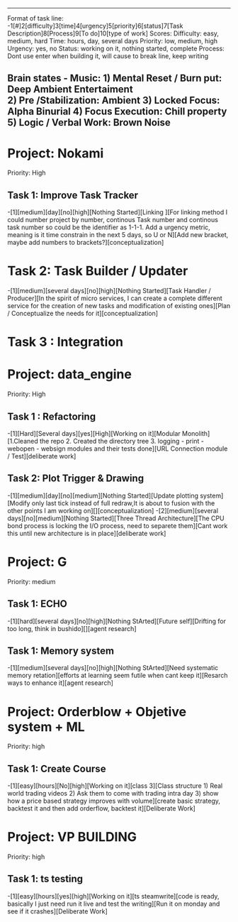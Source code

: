 ---------------------------------------------------------------------------------------------------
Format of task line: -1[#]2[difficulty]3[time]4[urgency]5[priority]6[status]7[Task Description]8[Process]9[To do]10[type of work] 
Scores: 
    Difficulty: easy, medium, hard
    Time: hours, day, several days
    Priority: low, medium, high
    Urgency: yes, no
    Status: working on it, nothing started, complete
    Process: Dont use enter when building it, will cause to break line, keep writing

Brain states - Music:
    1) Mental Reset / Burn put: Deep Ambient Entertaiment   
    2) Pre /Stabilization: Ambient
    3) Locked Focus: Alpha Binurial 
    4) Focus Execution: Chill property
    5) Logic / Verbal Work: Brown Noise
---------------------------------------------------------------------------------------------------

# Project: Nokami
Priority: High

## Task 1: Improve Task Tracker
-[1][medium][day][no][high][Nothing Started][Linking ][For linking method I could number project by number, continous Task number and continous task number so could be the identifier as 1-1-1. Add a urgency metric, meaning is it time constrain in the next 5 days, so U or N][Add new bracket, maybe add numbers to brackets?][conceptualization]
# Task 2: Task Builder / Updater
-[1][medium][several days][no][high][Nothing Started][Task Handler / Producer][In the spirit of micro services, I can create a complete different service for the creation of new tasks and modification of existing ones][Plan / Conceptualize the needs for it][conceptualization]

# Task 3 : Integration



# Project: data_engine
Priority: High

## Task 1 : Refactoring
-[1][Hard][Several days][yes][High][Working on it][Modular Monolith][1.Cleaned the repo 2. Created the directory tree 3. logging - print - webopen - websign modules and their tests done][URL Connection module / Test][deliberate work]

## Task 2: Plot Trigger & Drawing
-[1][medium][day][no][medium][Nothing Started][Update plotting system][Modify only last tick instead of full redraw,It is about to fusion with the other points I am working on][][conceptualization]
-[2][medium][several days][no][medium][Nothing Started][Three Thread Architecture][The CPU bond process is locking the I/O process, need to separete them][Cant work this until new architecture is in place][deliberate work]

# Project: G 
Priority: medium

## Task 1: ECHO
-[1][hard][several days][no][high][Nothing StArted][Future self][Drifting for too long, think in bushido][][agent research]

## Task 1: Memory system
-[1][medium][several days][no][high][Nothing StArted][Need systematic memory retation][efforts at learning seem futile when cant keep it][Resarch ways to enhance it][agent research]

# Project: Orderblow + Objetive system + ML
Priority: high

## Task 1: Create Course
-[1][easy][hours][No][high][Working on it][class 3][Class structure 1) Real world trading videos 2) Ask them to come with trading intra day 3) show how a price based strategy improves with volume][create basic strategy, backtest it and then add orderflow, backtest it][Deliberate Work]

# Project:  VP BUILDING
Priority: high

## Task 1: ts testing
-[1][easy][hours][yes][high][Working on it][ts steamwrite][code is ready, basically I just need run it live and test the writing][Run it on monday and see if it crashes][Deliberate Work]
